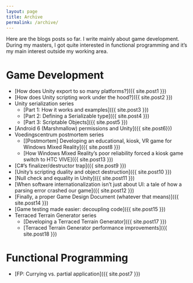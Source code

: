 ```yaml
---
layout: page
title: Archive
permalink: /archive/
---
```


Here are the blogs posts so far. I write mainly about game development. During my masters, I got quite interested in functional programming and it’s my main interest outside my working area.

# Game Development
- [How does Unity export to so many platforms?]({{ site.post1 }})
- [How does Unity scripting work under the hood?]({{ site.post2 }})
- Unity serialization series
	- [Part 1: How it works and examples]({{ site.post3 }})
	- [Part 2: Defining a Serializable type]({{ site.post4 }})
	- [Part 3: Scriptable Objects]({{ site.post5 }})
- [Android 6 (Marshmallow) permissions and Unity]({{ site.post6}})
- Voedingscentrum postmortem series
	- [[Postmortem] Developing an educational, kiosk, VR game for Windows Mixed Reality]({{ site.post8 }})
	- [How Windows Mixed Reality’s poor reliability forced a kiosk game switch to HTC VIVE]({{ site.post13 }})
- [C#’s finalizer/destructor trap]({{ site.post9 }})
- [Unity’s scripting duality and object destruction]({{ site.post10 }})
- [Null check and equality in Unity]({{ site.post11 }})
- [When software internationalization isn’t just about UI: a tale of how a parsing error crashed our game]({{ site.post12 }})
- [Finally, a proper Game Design Document (whatever that means)]({{ site.post14 }})
- [Game testing made easier: decoupling code]({{ site.post15 }})
- Terraced Terrain Generator series
	- [Developing a Terraced Terrain Generator]({{ site.post17 }})
	- [Terraced Terrain Generator performance improvements]({{ site.post18 }})

# Functional Programming
- [FP: Currying vs. partial application]({{ site.post7 }})